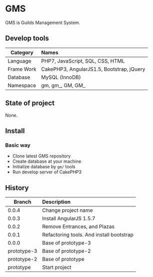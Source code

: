 # GMS

GMS is Guilds Management System.

## Develop tools

| Category       | Names                                                      |
| -------------- |:---------------------------------------------------------- |
| Language       | PHP7, JavaScript, SQL, CSS, HTML                           |
| Frame Work     | CakePHP3, AngularJS1.5, Bootstrap, jQuery                  |
| Database       | MySQL (InnoDB)                                             |
| Namespace      | gm, gm_, GM, GM_                                           |

## State of project

None.

## Install

### Basic way

* Clone latest GMS repository
* Create database at your machine
* Initialize database by ``` gm/ ``` tools
* Run develop server of CakePHP3

## History

| Branch      | Description                                                   |
| ----------- |:------------------------------------------------------------- |
| 0.0.4       | Change project name                                           |
| 0.0.3       | Install AngularJS 1.5.7                                       | 
| 0.0.2       | Remove Entrances, and Plazas                                  |
| 0.0.1       | Refactoring tools. And install bootstrap                      |
| 0.0.0       | Base of prototype-3                                           |
| prototype-3 | Base of prototype-2                                           |
| prototype-2 | Base of prototype                                             |
| prototype   | Start project                                                 |

